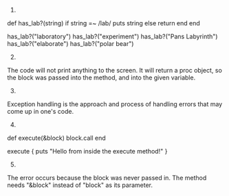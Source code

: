 1. 
def has_lab?(string)
  if string =~ /lab/
    puts string
  else
    return
  end
end

has_lab?("laboratory")
has_lab?("experiment")
has_lab?("Pans Labyrinth")
has_lab?("elaborate")
has_lab?("polar bear")

2. 
The code will not print anything to the screen.
It will return a proc object, so the block was passed into the method, and into the given variable.

3. 
Exception handling is the approach and process of handling errors that may come up in one's code.

4. 
def execute(&block)
  block.call
end

execute { puts "Hello from inside the execute method!" }

5. 
The error occurs because the block was never passed in. The method needs "&block" instead of "block" as its parameter.
